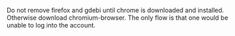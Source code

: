 Do not remove firefox and gdebi until chrome is downloaded and installed.
Otherwise download chromium-browser. The only flow is that one would be unable to log into the account.
